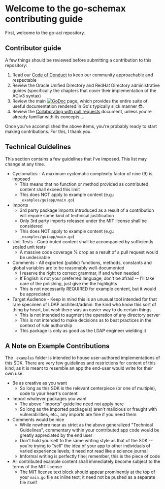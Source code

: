 # Welcome to the go-schemax contributing guide <!-- omit in toc -->

First, welcome to the go-aci repository.

## Contributor guide

A few things should be reviewed before submitting a contribution to this repository:

 1. Read our [Code of Conduct](./CODE_OF_CONDUCT.md) to keep our community approachable and respectable
 2. Review the Oracle Unified Directory and RedHat Directory administrative guides (specifically the chapters that cover their implementation of the ACIv3 syntax)
 3. Review the main [![GoDoc](https://godoc.org/github.com/JesseCoretta/go-aci?status.svg)](https://godoc.org/github.com/JesseCoretta/go-aci) page, which provides the entire suite of useful documentation rendered in Go's typically slick manner 😎.
 4. Review the [Collaborating with pull requests](https://docs.github.com/en/github/collaborating-with-pull-requests) document, unless you're already familiar with its concepts ...

Once you've accomplished the above items, you're probably ready to start making contributions. For this, I thank you.

## Technical Guidelines

This section contains a few guidelines that I've imposed. This list may change at any time.

 - Cyclomatics - A maximum cyclomatic complexity factor of nine (9) is imposed
   - This means that no function or method provided as contributed content shall exceed this limit
   - This does NOT apply to example content (e.g.: `_examples/guiapp/main.go`)
 - Imports
   - 3rd party package imports introduced as a result of a contribution will require some kind of technical justification
   - Only 3rd party imports released under the MIT license shall be considered
   - This does NOT apply to example content (e.g.: `_examples/guiapp/main.go`)
 - Unit Tests - Contributed content shall be accompanied by sufficiently scaled unit tests
   - A massive code coverage % drop as a result of a pull request would be undesirable
 - Comments - All exported (public) functions, methods, constants and global variables are to be reasonably well-documented
   - I reserve the right to correct grammar, if and when needed
   - If English is not your preferred language, don't be afraid -- I'll take care of the polishing, just give me the highlights
   - This is not necessarily REQUIRED for example content, but it would be appreciated
 - Target Audience - Keep in mind this is an unusual tool intended for that rare specimen of LDAP architect/admin: the kind who know this sort of thing by heart, but wish there was an easier way to do certain things
   - This is not intended to augment the operation of any directory server
   - This is not intended to make decisions as to best practices in the context of rule authorship
   - This package is only as good as the LDAP engineer wielding it

## A Note on Example Contributions

The `_examples` folder is intended to house user-authored implementations of this SDK. There are very few guidelines and restrictions for content of this kind, as it is meant to resemble an app the end-user would write for their own use.

- Be as creative as you want
  - So long as this SDK is the relevant centerpiece (or one of multiple), code to your heart's content
- Import whatever packages you want
  - The above "Imports" guideline need not apply here
  - So long as the imported package(s) aren't malicious or fraught with vulnerabilities, etc., any imports are fine if you need them
- Comments would be nice
  - While nowhere near as strict as the above generalized "Technical Guidelines", commentary within your contributed app code would be greatly appreciated by the end user
  - Don't hold yourself to the same writing style as that of the SDK -- you're trying to "sell" the idea of your app to other individuals of varied experience levels; it need not read like a science journal
  - Imformal writing is perfectly fine; remember, this is the piece of code
- All contributed example content shall immediately become subject to the terms of the MIT license
  - The MIT license text block should appear prominently at the top of your `main.go` file as inline text; it need not be pushed as a separate file itself

